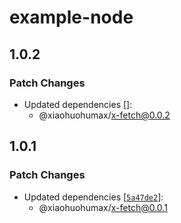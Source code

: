 # example-node

## 1.0.2

### Patch Changes

- Updated dependencies []:
  - @xiaohuohumax/x-fetch@0.0.2

## 1.0.1

### Patch Changes

- Updated dependencies [[`5a47de2`](https://github.com/xiaohuohumax/x-fetch/commit/5a47de284bfe1d20b7e101982f76fb30cbc4a71c)]:
  - @xiaohuohumax/x-fetch@0.0.1
